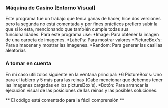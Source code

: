### Máquina de Casino [Entorno Visual] ###

Este programa fue un trabajo que tenía ganas de hacer, hice dos versiones pero la segunda no está comentada y por fines prácticos prefiero subir la que si lo esta, mencionando que también cumple todas sus funcionalidades.
Para este programa use:
*Image: Para obtener la imagen de una carpeta de imagenes.
*Label´s: Para mostrar valores
*PictureBox's: Para almacenar y mostrar las imagenes.
*Random: Para generar las casillas aleatorias

### A tomar en cuenta ###

En mi caso utilizolos siguiente en la ventana principal:
*6 PictureBox's: Uno para el tablero y 5 más para las reinas (Cabe mencionar que debemos tener las imagenes cargadas en los pictureBox's).
*Botón: Para arrancar la ejecución visual de las posiciones de las reinas y las posibles soluciones.

** El código está comentado para la fácil comprensión **